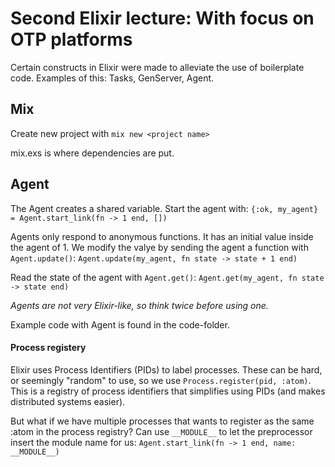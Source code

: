 # Second Elixir lecture: With focus on OTP platforms

Certain constructs in Elixir were made to alleviate the use of boilerplate code. 
Examples of this: Tasks, GenServer, Agent.

## Mix

Create new project with
``mix new <project name>``

mix.exs is where dependencies are put.


## Agent

The Agent creates a shared variable. Start the agent with:
``{:ok, my_agent} = Agent.start_link(fn -> 1 end, [])``

Agents only respond to anonymous functions. 
It has an initial value inside the agent of 1.
We modify the valye by sending the agent a function with `Agent.update()`:
``Agent.update(my_agent, fn state -> state + 1 end)``

Read the state of the agent with `Agent.get()`:
``Agent.get(my_agent, fn state -> state end)``

*Agents are not very Elixir-like, so think twice before using one.*

Example code with Agent is found in the code-folder.

#### Process registery

Elixir uses Process Identifiers (PIDs) to label processes. 
These can be hard, or seemingly "random" to use, so we use `Process.register(pid, :atom)`.
This is a registry of process identifiers that simplifies using PIDs (and makes distributed systems easier).

But what if we have multiple processes that wants to register as the same :atom in the process registry?
Can use `__MODULE__` to let the preprocessor insert the module name for us:
``Agent.start_link(fn -> 1 end, name: __MODULE__)`` 


